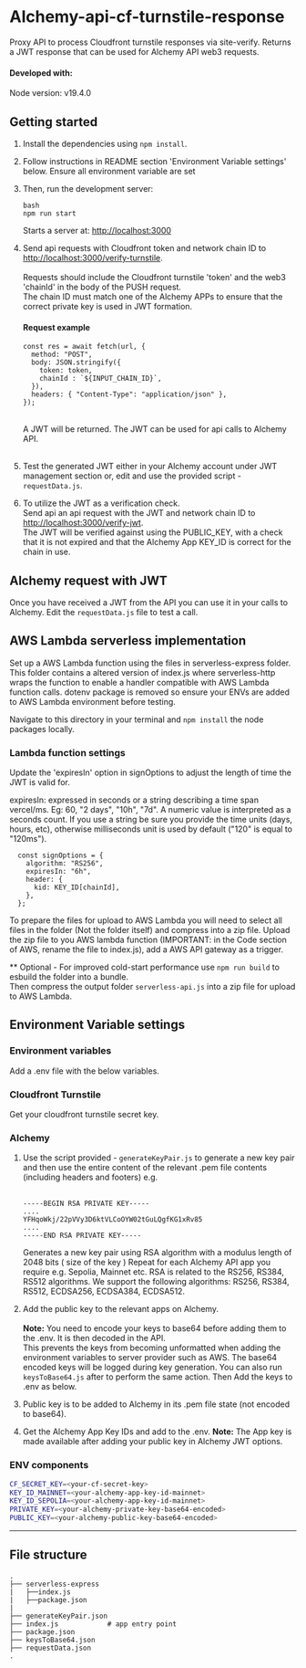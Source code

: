 # Alchemy-api-cf-turnstile-response
Proxy API to process Cloudfront turnstile responses via site-verify. Returns a JWT response that can be used for Alchemy API web3 requests.

#### Developed with:

Node version: v19.4.0

## Getting started

1. Install the dependencies using `npm install`.

2. Follow instructions in README section 'Environment Variable settings' below. Ensure all environment variable are set

3. Then, run the development server:
   ```
   bash
   npm run start
   ```
    Starts a server at: [http://localhost:3000](http://localhost:3000) 

1. Send api requests with Cloudfront token and network chain ID to [http://localhost:3000/verify-turnstile](http://localhost:3000/verify-turnstile).<br><br>
   Requests should include the Cloudfront turnstile 'token' and the web3 'chainId' in the body of the PUSH request. <br>
   The chain ID must match one of the Alchemy APPs to ensure that the correct private key is used in JWT formation. <br>
   #### Request example
    ```const url = "http://localhost:3000/verify-turnstile";
    const res = await fetch(url, {
      method: "POST",
      body: JSON.stringify({
        token: token,
        chainId : `${INPUT_CHAIN_ID}`,
      }),
      headers: { "Content-Type": "application/json" },
    });
    ```
    <br>
    A JWT will be returned. The JWT can be used for api calls to Alchemy API.<br><br>

2. Test the generated JWT either in your Alchemy account under JWT management section or, edit and use the provided script - `requestData.js`.

3. To utilize the JWT as a verification check.<br>
  Send api an api request with the JWT and network chain ID to [http://localhost:3000/verify-jwt](http://localhost:3000/verify-jwt).<br>
  The JWT will be verified against using the PUBLIC_KEY, with a check that it is not expired and that the Alchemy App KEY_ID is correct for the chain in use.
   

## Alchemy request with JWT
Once you have received a JWT from the API you can use it in your calls to Alchemy.
Edit the `requestData.js` file to test a call.

## AWS Lambda serverless implementation
Set up a AWS Lambda function using the files in serverless-express folder.
This folder contains a altered version of index.js where serverless-http wraps the function to enable a handler compatible with AWS Lambda function calls. dotenv package is removed so ensure your ENVs are added to AWS Lambda environment before testing. 

Navigate to this directory in your terminal and `npm install` the node packages locally. 

### Lambda function settings

Update the 'expiresIn' option in signOptions to adjust the length of time the JWT is valid for.

expiresIn: expressed in seconds or a string describing a time span vercel/ms.
Eg: 60, "2 days", "10h", "7d". A numeric value is interpreted as a seconds count. If you use a string be sure you provide the time units (days, hours, etc), otherwise milliseconds unit is used by default ("120" is equal to "120ms").

```
  const signOptions = {
    algorithm: "RS256",
    expiresIn: "6h",
    header: {
      kid: KEY_ID[chainId],
    },
  };
```

To prepare the files for upload to AWS Lambda you will need to select all files in the folder (Not the folder itself) and compress into a zip file. 
Upload the zip file to you AWS lambda function (IMPORTANT: in the Code section of AWS, rename the file to index.js), add a AWS API gateway as a trigger.

** Optional - For improved cold-start performance use `npm run build` to esbuild the folder into a bundle.<br>
Then compress the output folder `serverless-api.js` into a zip file for upload to AWS Lambda.

## Environment Variable settings

### Environment variables

Add a .env file with the below variables.

### Cloudfront Turnstile
Get your cloudfront turnstile secret key.

### Alchemy
1. Use the script provided - `generateKeyPair.js` to generate a new key pair and then use the entire content of the relevant .pem file contents (including headers and footers) e.g.<br><br>
   ```
   -----BEGIN RSA PRIVATE KEY-----
   ....
   YFHqoWkj/22pVVy3D6ktVLCoOYW02tGuLQgfKG1xRv85
   ....
   -----END RSA PRIVATE KEY-----
   ```
   
   Generates a new key pair using RSA algorithm with a modulus length of 2048 bits ( size of the key )
   Repeat for each Alchemy API app you require e.g. Sepolia, Mainnet etc.
   RSA is related to the RS256, RS384, RS512 algorithms. We support the following algorithms: RS256, RS384, RS512, ECDSA256, ECDSA384, ECDSA512.

1. Add the public key to the relevant apps on Alchemy. <br><br>
   **Note:** You need to encode your keys to base64 before adding them to the .env. It is then decoded in the API. <br>
    This prevents the keys from becoming unformatted when adding the environment variables to server provider such as AWS. 
    The base64 encoded keys will be logged during key generation. You can also run `keysToBase64.js` after to perform the same action. Then Add the keys to .env as below.

2. Public key is to be added to Alchemy in its .pem file state (not encoded to base64).

3. Get the Alchemy App Key IDs and add to the .env. 
   **Note:** The App key is made available after adding your public key in Alchemy JWT options.

### ENV components

```bash
CF_SECRET_KEY=<your-cf-secret-key>
KEY_ID_MAINNET=<your-alchemy-app-key-id-mainnet>
KEY_ID_SEPOLIA=<your-alchemy-app-key-id-mainnet>
PRIVATE_KEY=<your-alchemy-private-key-base64-encoded>
PUBLIC_KEY=<your-alchemy-public-key-base64-encoded>
```

------

## File structure

    .
    ├── serverless-express
    |   ├──index.js
    |   ├──package.json
    |
    ├── generateKeyPair.json
    ├── index.js            # app entry point
    ├── package.json
    ├── keysToBase64.json
    ├── requestData.json
    .